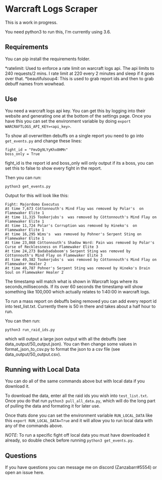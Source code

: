 # Warcraft Logs Scraper
This is a work in progress.

You need python3 to run this, I'm currently using 3.6.

## Requirements
You can pip install the requirements folder.

*ratelimit: Used to enforce a rate limit on warcraft logs api. The api limits to 240 requests/2 mins. I rate limit at 220 every 2 minutes and sleep if it goes over that.
*beautifulsoup4: This is used to grab report ids and then to grab debuff names from wowhead.

## Use
You need a warcraft logs api key. You can get this by logging into their website and generating one at the bottom of the settings page. Once you have this you can set the environment variable by doing ```export WARCRAFTLOGS_API_KEY=<api_key>```.

To show all overwritten debuffs on a single report you need to go into ```get_events.py``` and change these lines:
```
fight_id = "FmvDg9LYyKhx8HMn"
boss_only = True
```
fight_id is the report id and boss_only will only output if its a boss, you can set this to false to show every fight in the report.

Then you can run:
```
python3 get_events.py
```

Output for this will look like this:
```
Fight: Majordomo Executus
At time 7,673 Còttonnouth's Mind Flay was removed by Polar's  on Flamewaker Elite 1
At time 11,315 Tookerjubs's  was removed by Còttonnouth's Mind Flay on Flamewaker Elite 1
At time 11,724 Polar's Corruption was removed by Hineko's  on Flamewaker Elite 1
At time 16,295 Wìms's  was removed by Pohner's Serpent Sting on Flamewaker Elite 1
At time 23,868 Còttonnouth's Shadow Word: Pain was removed by Polar's Curse of Recklessness on Flamewaker Elite 3
At time 24,273 Badabadaboom's Serpent Sting was removed by Còttonnouth's Mind Flay on Flamewaker Elite 3
At time 49,382 Tookerjubs's  was removed by Còttonnouth's Mind Flay on Flamewaker Healer 2
At time 49,787 Pohner's Serpent Sting was removed by Hineko's Drain Soul on Flamewaker Healer 2
```
The timestamp will match what is shown in Warcraft logs where its seconds,milliseconds. If its over 60 seconds the timestamp will show something like 100,000 which actually relates to 1:40:00 in warcraft logs.


To run a mass report on debuffs being removed you can add every report id into test_list.txt. Currently there is 50 in there and takes about a half hour to run.

You can then run:
```
python3 run_raid_ids.py
```
which will output a large json output with all the debuffs (see data_output/50_output.json). You can then change some values in format_json_to_csv.py to format the json to a csv file (see data_output/50_output.csv).

## Running with Local Data
You can do all of the same commands above but with local data if you download it.

To download the data, enter all the raid ids you wish into ```test_list.txt```. Once you do that run ```python3 pull_all_data.py```, which will do the long part of pulling the data and formating it for later use.

Once thats done you can set the environment variable ```RUN_LOCAL_DATA``` like this ```export RUN_LOCAL_DATA=True``` and it will allow you to run local data with any of the commands above.

*NOTE*: To run a specific fight off local data you must have downloaded it already, so double check before running ```python3 get_events.py```.

## Questions
If you have questions you can message me on discord (Zanzabarr#5554) or open an issue here.